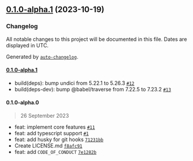 

## [0.1.0-alpha.1](https://github.com/cuaies/ares-template/compare/0.1.0-alpha.0...0.1.0-alpha.1) (2023-10-19)

### Changelog

All notable changes to this project will be documented in this file. Dates are displayed in UTC.

Generated by [`auto-changelog`](https://github.com/CookPete/auto-changelog).

#### [0.1.0-alpha.1](https://github.com/cuaies/ares-template/compare/0.1.0-alpha.0...0.1.0-alpha.1)

- build(deps): bump undici from 5.22.1 to 5.26.3 [`#12`](https://github.com/cuaies/ares-template/pull/12)
- build(deps-dev): bump @babel/traverse from 7.22.5 to 7.23.2 [`#13`](https://github.com/cuaies/ares-template/pull/13)

#### 0.1.0-alpha.0

> 26 September 2023

- feat: implement core features [`#11`](https://github.com/cuaies/ares-template/pull/11)
- feat: add typescript support [`#1`](https://github.com/cuaies/ares-template/pull/1)
- feat: add husky for git hooks [`71231bb`](https://github.com/cuaies/ares-template/commit/71231bb23728e9822f872ee8b8797e1885669aa6)
- Create LICENSE.md [`f8afc91`](https://github.com/cuaies/ares-template/commit/f8afc9174b08764bb892dc7abdbef4141da36d6f)
- feat: add `CODE_OF_CONDUCT` [`7e1282b`](https://github.com/cuaies/ares-template/commit/7e1282ba226fca55781e2115b92c700357abc081)